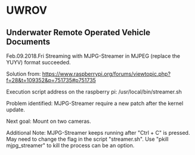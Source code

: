 # UWROV
Underwater Remote Operated Vehicle Documents
------------------------------------------------------------------------------------------------------------------------------------------
Feb.09.2018.Fri
Streaming with MJPG-Streamer in MJPEG (replace the YUYV) format succeeded.

Solution from:
https://www.raspberrypi.org/forums/viewtopic.php?f=28&t=109352&p=751735#p751735

Execution script address on the raspberry pi:
/usr/local/bin/streamer.sh

Problem identified:
MJPG-Streamer require a new patch after the kernel update.

Next goal:
Mount on two cameras.

Additional Note:
MJPG-Streamer keeps running after "Ctrl + C" is pressed. 
May need to change the flag in the script "streamer.sh".
Use "pkill mjpg_streamer" to kill the process can be an option.
